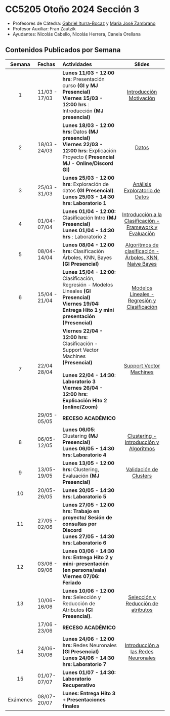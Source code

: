 # CC5205 Otoño 2024 Sección 3



* Profesores de Cátedra:  [Gabriel Iturra-Bocaz](https://giturra.cl/) y [María José Zambrano](https://github.com/mzambrano1)
* Profesor Auxiliar:  Fran Zautzik
* Ayudantes: Nicolás Cabello, Nicolás Herrera, Canela Orellana

## Contenidos Publicados por Semana

|  Semana  | Fechas        | Actividades                                                  |                            Slides                            |
| :------: | :------------ | :----------------------------------------------------------- | :----------------------------------------------------------: |
|    1     | 11/03 - 17/03 | **Lunes 11/03 - 12:00 hrs**: Presentación curso **(GI y MJ Presencial)** <br/>**Viernes 15/03 - 12:00 hrs** : Introducción **(MJ presencial)** | [Introducción Motivación](https://docs.google.com/presentation/d/1zRuJ1TV4PN5RlrFawlbgGtGmmCorKC5hTn_6ZOhBhmE/edit#slide=id.g245a9f272cf_0_133) |
|    2     | 18/03 - 24/03 | **Lunes 18/03 - 12:00 hrs:** Datos  **(MJ presencial)**<br/>**Viernes 22/03 - 12:00 hrs:** Explicación Proyecto **( Presencial MJ - Online/Discord GI)**<br/> | [Datos](https://docs.google.com/presentation/d/1LluD0OpY3OS9uSgIG7E0cRR8WeVy4A46WmHYERgnqlI/edit#slide=id.g224072db490_0_0) |
|    3     | 25/03 - 31/03 | **Lunes 25/03 - 12:00 hrs**: Exploración de datos **(GI Presencial)**.<br/>**Lunes 25/03 - 14:30 hrs: Laboratorio 1** <br/> | [Análisis Exploratorio de Datos](https://docs.google.com/presentation/d/16pOVrrTo_4mHuGNVA_z95vFtgc_zkbd2nN3JBeis4fE/edit) |
|    4     | 01/04-07/04   | **Lunes 01/04 - 12:00:** Clasificación Intro **(MJ Presencial)** <br/>**Lunes 01/04 - 14:30 hrs** : Laboratorio 2 <br/> | [Introducción a la Clasificación - Framework y Evaluación](https://docs.google.com/presentation/d/1LQACwkAg4EKFXtt3Qp-3Y3ay-LA8HXtZ4H5kU_Oo1FM/edit?usp=sharing) |
|    5     | 08/04-14/04   | **Lunes 08/04 - 12:00 hrs:** Clasificación Árboles, KNN, Bayes **(GI Presencial)**<br/> | [Algoritmos de clasificación - Árboles, KNN, Naive Bayes](https://docs.google.com/presentation/d/1_fQRS2SJ4YbhAsCfdPQ2kTK9FpUm5Gi67VD6SMBlDFs/edit?usp=sharing) |
|    6     | 15/04 - 21/04 | **Lunes 15/04 - 12:00:** Clasificación, Regresión - Modelos Lineales  **(GI Presencial)**<br/>**Viernes 19/04: Entrega Hito 1 y mini presentación (Presencial)** | [Modelos Lineales - Regresión y Clasificación](https://docs.google.com/presentation/d/1jALKFpQuO2BYJLyDZLW_Zyd6ezwDF0IVpDGc5MCzf88/edit?usp=sharing) |
|    7     | 22/04 28/04   | **Viernes 22/04 - 12:00 hrs:** Clasificación  - Support Vector Machines **(Presencial)**<br/><br/>**Lunes 22/04 - 14:30**: **Laboratorio 3** <br/>**Viernes 26/04 - 12:00 hrs: Explicación Hito 2 (online/Zoom)**<br/> | [Support Vector Machines](https://docs.google.com/presentation/d/1LXNL3rfG3JhoYeA5ApF1KNSVPbGCjC5zInrl2C3IG-c/edit?usp=sharing) |
|          | 29/05 - 05/05 | **RECESO ACADÉMICO**                                         |                                                              |
|    8     | 06/05-12/05   | **Lunes 06/05**: Clustering  **(MJ Presencial)**<br/> **Lunes 06/05 - 14:30 hrs: Laboratorio 4** <br/> | [Clustering - Introducción y Algoritmos](https://docs.google.com/presentation/d/1V1ftUsuiHfdErWeXKWBUP6pOG4DrFWSE3_Af8ULNRcs/edit?usp=sharing) |
|    9     | 13/05-19/05   | **Lunes 13/05 - 12:00 hrs:** Clustering, Evaluación **(MJ Presencial)** <br/> | [Validación de Clusters](https://docs.google.com/presentation/d/137sQ5C68NTj-XMbqYwQSnJ8kCEYqRxAmAhwJQRy6bzU/edit?usp=sharing) |
|    10    | 20/05-26/05   | **Lunes 20/05 - 14:30 hrs: Laboratorio 5**  <br/>            |                                                              |
|    11    | 27/05 - 02/06 | **Lunes 27/05 - 12:00 hrs: Trabajo en proyecto/ Sesión de consultas por Discord** <br/>**Lunes 27/05 - 14:30 hrs:** **Laboratorio 6**<br/> |                                                              |
|    12    | 03/06 - 09/06 | **Lunes 03/06 - 14:30 hrs: Entrega Hito 2 y mini-presentación (en persona/sala)**<br/>**Viernes 07/06: Feriado** |                                                              |
|    13    | 10/06-16/06   | **Lunes 10/06 - 12:00 hrs:** Selección y Reducción de Atributos  **(GI Presencial)**.<br/> | [Selección y Reducción de atributos](https://docs.google.com/presentation/d/1O1hUXQhp8GTPErEhFbpzAempHFVOq6ic8XND4_NgQNw/edit?usp=sharing) |
|          | 17/06 - 23/06 | **RECESO ACADÉMICO**                                         |                                                              |
|    14    | 24/06-30/06   | **Lunes 24/06 - 12:00 hrs:** Redes Neuronales **(GI Presencial)**<br/>**Lunes 24/06 - 14:30 hrs:** **Laboratorio 7** <br/> | [Introducción a las Redes Neuronales](https://docs.google.com/presentation/d/1dwRjIucIjHSd5WXzC5KtU1IRQ41ohcT9D3P1JTf4ABI/edit?usp=sharing) |
|    15    | 01/07-07/07   | **Lunes 01/07 - 14:30: Laboratorio Recuperativo**<br/>       |                                                              |
| Exámenes | 08/07-20/07   | **Lunes: Entrega Hito 3  + Presentaciones finales**<br/>     |                                                              |
